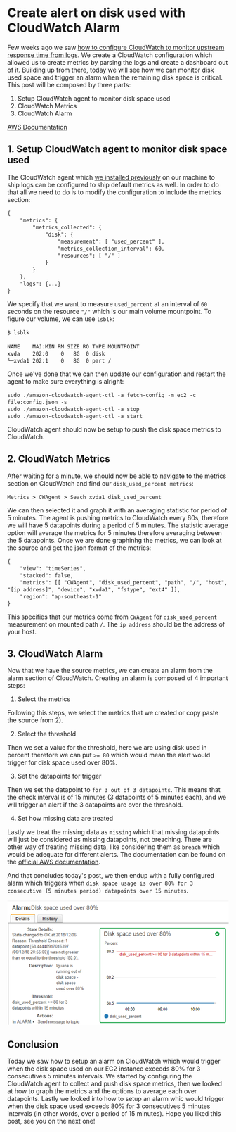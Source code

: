 # Create alert on disk used with CloudWatch Alarm

Few weeks ago we saw [how to configure CloudWatch to monitor upstream response time from logs](https://kimsereyblog.blogspot.com/2018/11/monitor-upstream-response-time-with.html). We create a CloudWatch configuration which allowed us to create metrics by parsing the logs and create a dashboard out of it. Building up from there, today we will see how we can monitor disk used space and trigger an alarm when the remaining disk space is critical. This post will be composed by three parts:

1. Setup CloudWatch agent to monitor disk space used
2. CloudWatch Metrics
3. CloudWatch Alarm

[AWS Documentation](https://docs.aws.amazon.com/AmazonCloudWatch/latest/monitoring/CloudWatch-Agent-Configuration-File-Details.html)

## 1. Setup CloudWatch agent to monitor disk space used

The CloudWatch agent which [we installed previously](https://kimsereyblog.blogspot.com/2018/11/monitor-upstream-response-time-with.html) on our machine to ship logs can be configured to ship default metrics as well. In order to do that all we need to do is to modify the configuration to include the metrics section:

```
{
    "metrics": {
        "metrics_collected": {
            "disk": {
                "measurement": [ "used_percent" ],
                "metrics_collection_interval": 60,
                "resources": [ "/" ]
            }
        }
    },
    "logs": {...}
}
```

We specify that we want to measure `used_percent` at an interval of `60` seconds on the resource `"/"` which is our main volume mountpoint. To figure our volume, we can use `lsblk`: 

```
$ lsblk

NAME    MAJ:MIN RM SIZE RO TYPE MOUNTPOINT
xvda    202:0    0   8G  0 disk
└─xvda1 202:1    0   8G  0 part /
```

Once we've done that we can then update our configuration and restart the agent to make sure everything is alright:

```
sudo ./amazon-cloudwatch-agent-ctl -a fetch-config -m ec2 -c file:config.json -s
sudo ./amazon-cloudwatch-agent-ctl -a stop
sudo ./amazon-cloudwatch-agent-ctl -a start
```

CloudWatch agent should now be setup to push the disk space metrics to CloudWatch.

## 2. CloudWatch Metrics

After waiting for a minute, we should now be able to navigate to the metrics section on CloudWatch and find our `disk_used_percent metrics`:

```
Metrics > CWAgent > Seach xvda1 disk_used_percent
```

We can then selected it and graph it with an averaging statistic for period of 5 minutes. The agent is pushing metrics to CloudWatch every 60s, therefore we will have 5 datapoints during a period of 5 minutes. The statistic average option will average the metrics for 5 minutes therefore averaging between the 5 datapoints. Once we are done graphinhg the metrics, we can look at the source and get the json format of the metrics:

```
{
    "view": "timeSeries",
    "stacked": false,
    "metrics": [[ "CWAgent", "disk_used_percent", "path", "/", "host", "[ip address]", "device", "xvda1", "fstype", "ext4" ]],
    "region": "ap-southeast-1"
}
```

This specifies that our metrics come from `CWAgent` for `disk_used_percent` measurement on mounted path `/`. The `ip address` should be the address of your host. 

## 3. CloudWatch Alarm

Now that we have the source metrics, we can create an alarm from the alarm section of CloudWatch. Creating an alarm is composed of 4 important steps:

1. Select the metrics

Following this steps, we select the metrics that we created or copy paste the source from 2). 

2. Select the threshold

Then we set a value for the threshold, here we are using disk used in percent therefore we can put `>= 80` which would mean the alert would trigger for disk space used over 80%.

3. Set the datapoints for trigger

Then we set the datapoint to `for 3 out of 3 datapoints`. This means that the check interval is of 15 minutes (3 datapoints of 5 minutes each), and we will trigger an alert if the 3 datapoints are over the threshold.

4. Set how missing data are treated

Lastly we treat the missing data as `missing` which that missing datapoints will just be considered as missing datapoints, not breaching. There are other way of treating missing data, like considering them as `breach` which would be adequate for different alerts. 
The documentation can be found on the [official AWS documentation](https://docs.aws.amazon.com/AmazonCloudWatch/latest/monitoring/AlarmThatSendsEmail.html).

And that concludes today's post, we then endup with a fully configured alarm which triggers when `disk space usage is over 80% for 3 consecutive (5 minutes period) datapoints over 15 minutes`.

![cw alarm](https://raw.githubusercontent.com/Kimserey/BlogArchive/master/img/20190229_cw_alarm/alarm.PNG)

## Conclusion

Today we saw how to setup an alarm on CloudWatch which would trigger when the disk space used on our EC2 instance exceeds 80% for 3 consecutives 5 minutes intervals. We started by configuring the CloudWatch agent to collect and push disk space metrics, then we looked at how to graph the metrics and the options to average each over datapoints. Lastly we looked into how to setup an alarm whic would trigger when the disk space used exceeds 80% for 3 consecutives 5 minutes intervals (in other words, over a period of 15 minutes). Hope you liked this post, see you on the next one!